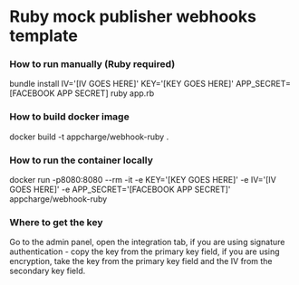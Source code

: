 # Ruby mock publisher webhooks template
### How to run manually (Ruby required)
bundle install
IV='[IV GOES HERE]' KEY='[KEY GOES HERE]' APP_SECRET=[FACEBOOK APP SECRET] ruby app.rb

### How to build docker image
docker build -t appcharge/webhook-ruby .

### How to run the container locally
docker run -p8080:8080 --rm -it -e KEY='[KEY GOES HERE]' -e IV='[IV GOES HERE]' -e APP_SECRET='[FACEBOOK APP SECRET]' appcharge/webhook-ruby

### Where to get the key
Go to the admin panel, open the integration tab, if you are using signature authentication - copy the key from the primary key field, if you are using encryption, take the key from the primary key field and the IV from the secondary key field.